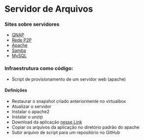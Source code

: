 # Servidor de Arquivos
### Sites sobre servidores
- [QNAP](https://www.qnapbrasil.com.br/blog/post/o-que-e-servidor-armazenamento-de-dados)
- [Rede P2P](https://www.gta.ufrj.br/ensino/eel878/redes1-2016-1/16_1/p2p/modelo.html)
- [Apache](https://www.apache.org/)
- [Samba](https://www.samba.org/)
- [MySQL](https://www.mysql.com/)
### Infraestrutura como código:
- Script de provisionamento de um servidor web (apache) 
#### Definições
- Restaurar o snapshot criado anteriormente no virtualbox
- Atualizar o servidor
- Instalar o apache2
- Instalar o unzip
- Download da aplicação [nesse Link](https://github.com/denilsonbonatti/linux-site-dio/archive/refs/heads/main.zip)
- Copiar os arquivos da aplicação no diretório padrão do apache
- Subir arquivo de script para um repositório no GitHub
